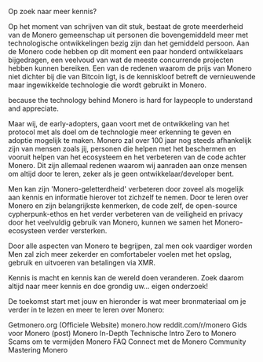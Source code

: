 Op zoek naar meer kennis? 

Op het moment van schrijven van dit stuk, bestaat de grote meerderheid van de Monero gemeenschap uit personen die bovengemiddeld meer met technologische ontwikkelingen bezig zijn dan het gemiddeld persoon. Aan de Monero code hebben op dit moment een paar honderd ontwikkelaars bijgedragen, een veelvoud van wat de meeste concurrende projecten hebben kunnen bereiken.
Een van de redenen waarom de prijs van Monero niet dichter bij die van Bitcoin ligt, is de kenniskloof betreft de vernieuwende maar ingewikkelde technologie die wordt gebruikt in Monero.

because the technology behind Monero is hard for laypeople to understand and appreciate. 

Maar wij, de early-adopters, gaan voort met de ontwikkeling van het protocol met als doel om de technologie meer erkenning te geven en adoptie  mogelijk te maken. Monero zal over 100 jaar nog steeds afhankelijk zijn van mensen zoals jij, personen die helpen met het beschermen en vooruit helpen van het ecosysteem en het verbeteren van de code achter Monero. 
Dit zijn allemaal redenen waarom wij aanraden aan onze mensen om altijd door te leren, zeker als je geen ontwikkelaar/developer bent.

Men kan zijn 'Monero-geletterdheid' verbeteren door zoveel als mogelijk aan kennis en informatie hierover tot zichzelf te nemen.
Door te leren over Monero en zijn belangrijkste kenmerken, de code zelf, de open-source cypherpunk-ethos en het verder verbeteren van de veiligheid en privacy door het veelvuldig gebruik van Monero, kunnen we samen het Monero-ecosysteen verder versterken.

Door alle aspecten van Monero te begrijpen, zal men ook vaardiger worden 
Men zal zich meer zekerder en comfortabeler voelen met het opslag, gebruik en uitvoeren van betalingen via XMR.

Kennis is macht en kennis kan de wereld doen veranderen. Zoek daarom altijd naar meer kennis en doe grondig uw... eigen onderzoek!

De toekomst start met jouw en hieronder is wat meer bronmateriaal om je verder in te lezen en meer te leren over Monero: 

Getmonero.org (Officiele Website) 
monero.how
reddit.com/r/monero
Gids voor Monero (post)
Monero In-Depth Technische Intro 
Zero to Monero
Scams om te vermijden
Monero FAQ
Connect met de Monero Community 
Mastering Monero

